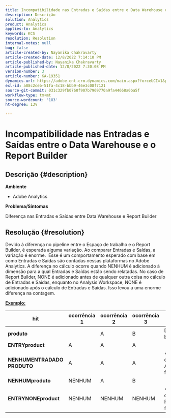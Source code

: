 ```yaml
---
title: Incompatibilidade nas Entradas e Saídas entre o Data Warehouse e o Report Builder
description: Descrição
solution: Analytics
product: Analytics
applies-to: Analytics
keywords: KCS
resolution: Resolution
internal-notes: null
bug: false
article-created-by: Nayanika Chakravarty
article-created-date: 12/8/2022 7:14:10 PM
article-published-by: Nayanika Chakravarty
article-published-date: 12/8/2022 7:30:08 PM
version-number: 3
article-number: KA-19351
dynamics-url: https://adobe-ent.crm.dynamics.com/main.aspx?forceUCI=1&pagetype=entityrecord&etn=knowledgearticle&id=22cd5b78-2c77-ed11-81aa-6045bd006149
exl-id: a88c2ceb-51fa-4c18-bbb9-46e3c08f7121
source-git-commit: 031c329fb0760f907b7969770a9fa44668a0ba5f
workflow-type: tm+mt
source-wordcount: '183'
ht-degree: 13%

---
```


# Incompatibilidade nas Entradas e Saídas entre o Data Warehouse e o Report Builder

## Descrição {#description}


<b>Ambiente</b>

- Adobe Analytics



<b>Problema/Sintomas</b>

Diferença nas Entradas e Saídas entre Data Warehouse e Report Builder


## Resolução {#resolution}


Devido à diferença no pipeline entre o Espaço de trabalho e o Report Builder, é esperada alguma variação. Ao comparar Entradas e Saídas, a variação é enorme. 
Esse é um comportamento esperado com base em como Entradas e Saídas são contadas nessas plataformas no Adobe Analytics. A diferença no cálculo ocorre quando NENHUM é adicionado à dimensão para a qual Entradas e Saídas estão sendo relatadas. No caso de Report Builder, NONE é adicionado antes de qualquer outra coisa no cálculo de Entradas e Saídas, enquanto no Analysis Workspace, NONE é adicionado após o cálculo de Entradas e Saídas. Isso levou a uma enorme diferença na contagem.

<u><b>Exemplo:</b></u>


| <b>hit</b> | <b>ocorrência 1</b> | <b>ocorrência 2</b> | <b>ocorrência 3</b> |   |
| --- | --- | --- | --- | --- |
| <b>produto</b> |   | A | B | Dados brutos |
| <b>ENTRYproduct</b> | A | A | A |   |
| <b>NENHUMENTRADADO PRODUTO</b> | A | A | A | ← O que a AW faz |
| <b>NENHUMproduto</b> | NENHUM | A | B |   |
| <b>ENTRYNONEproduct</b> | NENHUM | NENHUM | NENHUM | ← O que o RB faz |
